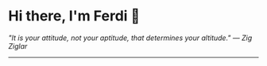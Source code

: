 <h1>Hi there, I'm Ferdi 👋</h1>

<p><em>
  "It is your attitude, not your aptitude, that determines your altitude." — Zig Ziglar
</em></p>

---
